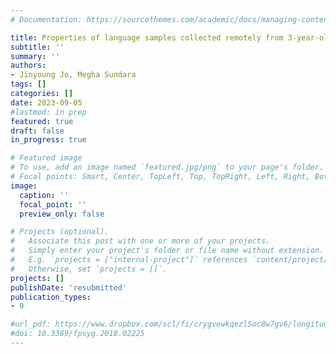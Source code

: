 ```yaml
---
# Documentation: https://sourcethemes.com/academic/docs/managing-content/

title: Properties of language samples collected remotely from 3-year-olds (in progress)
subtitle: ''
summary: ''
authors:
- Jinyoung Jo, Megha Sundara
tags: []
categories: []
date: 2023-09-05
#lastmod: in prep
featured: true
draft: false
in_progress: true

# Featured image
# To use, add an image named `featured.jpg/png` to your page's folder.
# Focal points: Smart, Center, TopLeft, Top, TopRight, Left, Right, BottomLeft, Bottom, BottomRight.
image:
  caption: ''
  focal_point: ''
  preview_only: false

# Projects (optional).
#   Associate this post with one or more of your projects.
#   Simply enter your project's folder or file name without extension.
#   E.g. `projects = ["internal-project"]` references `content/project/deep-learning/index.md`.
#   Otherwise, set `projects = []`.
projects: []
publishDate: 'resubmitted'
publication_types:
- 0

#url_pdf: https://www.dropbox.com/scl/fi/crygvewkqezl5oc8w7gv6/longitudinal.pdf?rlkey=in416j7owsu60mepqn77fjs0r&dl=0
#doi: 10.3389/fpsyg.2018.02225
---
```

